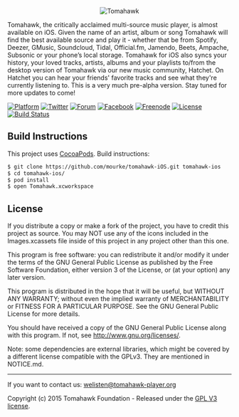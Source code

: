 <p align="center" >
  <img src="https://avatars0.githubusercontent.com/u/440844" alt="Tomahawk" title="Tomahawk">
</p>

Tomahawk, the critically acclaimed multi-source music player, is almost available on  iOS. Given the name of an artist, album or song Tomahawk will find the best available source and play it - whether that be from Spotify, Deezer, GMusic, Soundcloud, Tidal, Official.fm, Jamendo, Beets, Ampache, Subsonic or your phone’s local storage. Tomahawk for iOS also syncs your history, your loved tracks, artists, albums and your playlists to/from the desktop version of Tomahawk via our new music community, Hatchet. On Hatchet you can hear your friends' favorite tracks and see what they're currently listening to. This is a very much pre-alpha version. Stay tuned for more updates to come!

[![Platform](https://img.shields.io/cocoapods/p/AFNetworking.svg?style=flat)](http://tomahawk-player.org)
[![Twitter](https://img.shields.io/badge/twitter-@Tomahawk-3299EC.svg?style=flat)](http://twitter.com/Tomahawk)
[![Forum](https://img.shields.io/badge/discussion-forum-red.svg?style=flat)](http://forum.tomahawk-player.org/)
[![Facebook](https://img.shields.io/badge/facebook-Tomahawk-354F88.svg?style=flat)](http://www.facebook.com/TomahawkPlayer)
[![Freenode](https://img.shields.io/badge/IRC-freenode-yellow.svg?style=flat)](http://webchat.freenode.net/?channels=tomahawk)
[![License](https://img.shields.io/cocoapods/l/AFNetworking.svg)](https://github.com/mourke/tomahawk-iOS/blob/master/LICENSE.md)
[![Build Status](https://travis-ci.org/mourke/tomahawk-iOS.svg)](https://travis-ci.org/mourke/tomahawk-iOS)


## Build Instructions ##

This project uses  [CocoaPods](http://cocoapods.org/). Build instructions:

``` bash
$ git clone https://github.com/mourke/tomahawk-iOS.git tomahawk-ios
$ cd tomahawk-ios/
$ pod install
$ open Tomahawk.xcworkspace
```

## License

If you distribute a copy or make a fork of the project, you have to credit this project as source. You may NOT use any of the icons included in the Images.xcassets file inside of this project in any project other than this one.

This program is free software: you can redistribute it and/or modify it under the terms of the GNU General Public License as published by the Free Software Foundation, either version 3 of the License, or (at your option) any later version.

This program is distributed in the hope that it will be useful, but WITHOUT ANY WARRANTY; without even the implied warranty of MERCHANTABILITY or FITNESS FOR A PARTICULAR PURPOSE.  See the GNU General Public License for more details.

You should have received a copy of the GNU General Public License along with this program.  If not, see http://www.gnu.org/licenses/.

Note: some dependencies are external libraries, which might be covered by a different license compatible with the GPLv3. They are mentioned in NOTICE.md.

***

If you want to contact us: [welisten@tomahawk-player.org](mailto:welisten@tomahawk-player.org)

Copyright (c) 2015 Tomahawk Foundation - Released under the [GPL V3 license](https://github.com/mourke/tomahawk-iOS/blob/master/LICENSE.md).
